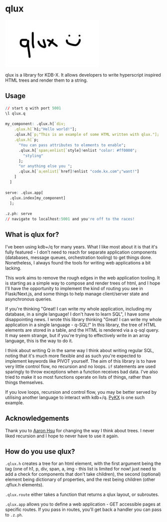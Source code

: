 # qlux

![qlux Logo](examples/app_with_static/static/logo.jpg)

qlux is a library for KDB-X. It allows developers to write hyperscript inspired HTML trees and render them to a string.

## Usage

```q
// start q with port 5001
\l qlux.q

my_component: .qlux.h[`div;
    .qlux.h[`h1;"Hello world!"];
    .qlux.h[`p;"This is an example of some HTML written with qlux."];
    .qlux.h[`p;
      "You can pass attributes to elements to enable";
      .qlux.h[`span;enlist[`style]!enlist "color: #ff0000";
        "styling"
      ];
      "or anything else you ";
      .qlux.h[`a;enlist[`href]!enlist "code.kx.com";"want!"]
    ]
  ]

serve: .qlux.app[
  .qlux.index[my_component]
  ];

.z.ph: serve
// navigate to localhost:5001 and you're off to the races!
```

## What is qlux for?

I've been using kdb+/q for many years. What I like most about it is that it's fully featured - I don't need to reach for separate application components (databases, message queues, orchestration tooling) to get things done. Nonetheless, I always found the tools for writing web applications a bit lacking.

This work aims to remove the rough edges in the web application tooling. It is starting as a simple way to compose and render trees of html, and I hope I'll have the opportunity to implement the kind of routing you see in Flask/Next.js, and some things to help manage client/server state and asynchronous queries.

If you're thinking "Great! I can write my whole application, including my database, in a single language! I don't have to learn SQL", I have some disappointing news. I wrote this library thinking "Great! I can write my whole application in a single language - q-SQL!" In this library, the tree of HTML elements are stored in a table, and the HTML is rendered via a q-sql query. It may seem strange, but if you're trying to effectively write in an array language, this is the way to do it.

I think about writing Q in the same way I think about writing regular SQL, noting that it's much more flexible and as such you're expected to implement keywords like PIVOT yourself. The aim of this library is to have very little control flow, no recursion and no loops. `if` statements are used sparingly to throw exceptions when a function receives bad data. I've also tried to make it so most functions operate on lists of things, rather than things themselves.

If you love loops, recursion and control flow, you may be better served by utilising another language to interact with kdb+/q. [PyKX](https://docs.kx.com/3.1/PyKX/home.htm) is one such example.

## Acknowledgements

Thank you to [Aaron Hsu](https://github.com/arcfide) for changing the way I think about trees. I never liked recursion and I hope to never have to use it again.

## How do you use qlux?

`.qlux.h` creates a tree for an html element, with the first argument being the tag (one of h1, p, div, span, a, img - this list is limited for now! just need to add a check for components that don't take children), the second (optional) element being dictionary of properties, and the rest being children (other .qflux.h elements).

`.qlux.route` either takes a function that returns a qlux layout, or subroutes.

`.qlux.app` allows you to define a web application - GET accessible pages at specific routes. If you pass in routes, you'll get back a handler you can pass to `.z.ph`.

